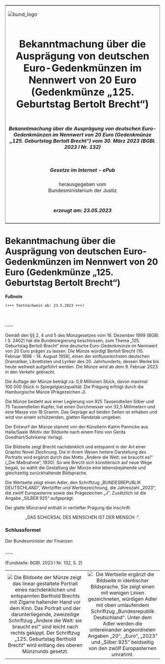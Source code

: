 <span id="DECKBLATT.html"></span>

<table border="0" frame="border" width="100%">

<tr valign="top">

<td align="left">

![bund\_logo](BfJ_2021_Web_de_de.gif)

</td>

<td align="right">

 

</td>

</tr>

<tr align="center" valign="middle">

<td colspan="2">

# Bekanntmachung über die Ausprägung von deutschen Euro-Gedenkmünzen im Nennwert von 20 Euro (Gedenkmünze „125. Geburtstag Bertolt Brecht“)

</td>

</tr>

<tr align="center" valign="middle">

<td colspan="2">

##### Bekanntmachung über die Ausprägung von deutschen Euro-Gedenkmünzen im Nennwert von 20 Euro (Gedenkmünze „125. Geburtstag Bertolt Brecht“) vom 30. März 2023 (BGBl. 2023 I Nr. 132)

</td>

</tr>

<tr align="center" valign="middle">

<td colspan="2">

  
  

##### Gesetze im Internet - ePub  
  
herausgegeben vom  
Bundesministerium der Justiz

</td>

</tr>

<tr align="center" valign="bottom">

<td colspan="2">

  
  

##### erzeugt am: 23.05.2023

</td>

</tr>

</table>

<span id="BJNR0840A0023.html"></span>

# Bekanntmachung über die Ausprägung von deutschen Euro-Gedenkmünzen im Nennwert von 20 Euro (Gedenkmünze „125. Geburtstag Bertolt Brecht“)

<div>

  
**Fußnote**

<div class="jnhtml">

<div>

<div class="jurAbsatz">

  

``` 
(+++ Textnachweis ab: 23.5.2023 +++)

 
```

</div>

</div>

</div>

</div>

<span id="BJNR0840A0023BJNE000100000.html"></span>

###   
\----

<div>

<div class="jnhtml">

<div>

<div class="jurAbsatz">

Gemäß den §§ 2, 4 und 5 des Münzgesetzes vom 16. Dezember 1999 (BGBl. I
S. 2402) hat die Bundesregierung beschlossen, zum Thema „125. Geburtstag
Bertolt Brecht“ eine deutsche Euro-Gedenkmünze im Nennwert von 20 Euro
prägen zu lassen. Die Münze würdigt Bertolt Brecht (10. Februar 1898 -
14. August 1956), einen der einflussreichsten deutschen Dramatiker,
Librettisten und Lyriker des 20. Jahrhunderts, dessen Werke bis heute
weltweit aufgeführt werden. Die Münze wird ab dem 9. Februar 2023 in den
Verkehr gebracht.

</div>

<div class="jurAbsatz">

Die Auflage der Münze beträgt ca. 0,9 Millionen Stück, davon maximal
100 000 Stück in Spiegelglanzqualität. Die Prägung erfolgt durch die
Hamburgische Münze (Prägezeichen J).

</div>

<div class="jurAbsatz">

Die Münze besteht aus einer Legierung von 925 Tausendteilen Silber und
75 Tausendteilen Kupfer, hat einen Durchmesser von 32,5 Millimetern und
eine Masse von 18 Gramm. Das Gepräge auf beiden Seiten ist erhaben und
wird von einem schützenden, glatten Randstab umgeben.

</div>

<div class="jurAbsatz">

Der Entwurf der Münze stammt von der Künstlerin Katrin Pannicke aus
Halle/Saale (Motiv der Bildseite nach einem Foto von Gerda
Goedhart/Suhrkamp Verlag).

</div>

<div class="jurAbsatz">

Die Bildseite zeigt Brecht nachdenklich und entspannt in der Art einer
Graphic Novel Zeichnung. Die in ihrem Wesen heitere Darstellung des
Portraits wird ergänzt durch das Motto „Ändere die Welt: sie braucht
es\!“ („Die Maßnahme“, 1930). So wie Brecht sich künstlerisch auf neue
Wege begab, so wählt die Gestaltung der Münze eine lebensbejahende und
gleichzeitig zurückhaltende Bildsprache.

</div>

<div class="jurAbsatz">

Die Wertseite zeigt einen Adler, den Schriftzug „BUNDESREPUBLIK
DEUTSCHLAND“, Wertziffer und Wertbezeichnung, die Jahreszahl „2023“, die
zwölf Europasterne sowie das Prägezeichen „J“. Zusätzlich ist die Angabe
„SILBER 925“ aufgeprägt.

</div>

<div class="jurAbsatz">

Der glatte Münzrand enthält in vertiefter Prägung die Inschrift:

</div>

<div class="jurAbsatz" style="text-align:center;">

„DAS SCHICKSAL DES MENSCHEN IST DER MENSCH ·“.

</div>

</div>

</div>

</div>

<span id="BJNR0840A0023BJNE000200000.html"></span>

### Schlussformel  

<div>

<div class="jnhtml">

<div>

<div class="jurAbsatz">

<span class="SP">Der Bundesminister der Finanzen</span>

</div>

</div>

</div>

</div>

<span id="BJNR0840A0023BJNE000300000.html"></span>

###   
\----

<div>

<div class="jnhtml">

<div>

<div class="jurAbsatz">

<div class="kommentar_Fundstelle">

(Fundstelle: BGBl. 2023 I Nr. 132, S. 2)

</div>

</div>

|                                                                                                                                                                                                                                                                                                                                                                                                                            |                                                                                                                                                                                                                                                                                                                                                                                   |
| :------------------------------------------------------------------------------------------------------------------------------------------------------------------------------------------------------------------------------------------------------------------------------------------------------------------------------------------------------------------------------------------------------------------------: | :-------------------------------------------------------------------------------------------------------------------------------------------------------------------------------------------------------------------------------------------------------------------------------------------------------------------------------------------------------------------------------: |
| ![Die Bildseite der Münze zeigt das linear gestaltete Portrait eines nachdenklichen und entspannten Berthold Brechts mit Zigarre haltender Hand vor dem Kinn. Das Portrait und der darunterliegende, zweizeilige Schriftzug „Ändere die Welt: sie braucht es\!“ sind leicht nach rechts gekippt. Der Schriftzug „125. Geburtstag Berthold Brecht“ wird entlang des oberen Münzrunds gesetzt.](bgbl1_2023_j01320_0010.jpeg) | ![Die Wertseite ergänzt die Bildseite in identischer Bildsprache. Sie zeigt einen mit wenigen Linien gezeichneten, würdigen Adler mit oben umlaufendem Schriftzug „Bundesrepublik Deutschland“. Unter dem Adler werden die untereinander angeordneten Angaben „20“, „Euro“, „2023“ und „Silber 925“ beidseitig von den zwölf Europasternen umrahmt.](bgbl1_2023_j01320_0020.jpeg) |

</div>

</div>

</div>

